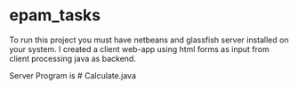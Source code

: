 # epam_tasks
To run this project you must have netbeans and glassfish server installed on your system.
I created a client web-app using html forms as input from client processing java as backend.


Server Program is # Calculate.java

